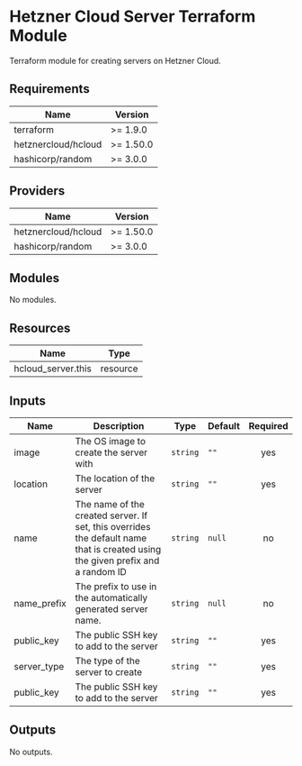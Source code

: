 # Hetzner Cloud Server Terraform Module

Terraform module for creating servers on Hetzner Cloud.

## Requirements

| Name                | Version   |
| ------------------- | --------- |
| terraform           | >= 1.9.0  |
| hetznercloud/hcloud | >= 1.50.0 |
| hashicorp/random    | >= 3.0.0  |

## Providers

| Name                | Version   |
| ------------------- | --------- |
| hetznercloud/hcloud | >= 1.50.0 |
| hashicorp/random    | >= 3.0.0  |

## Modules

No modules.

## Resources

| Name               | Type     |
| ------------------ | -------- |
| hcloud_server.this | resource |

## Inputs

| Name        | Description                                                                                                                    | Type     | Default | Required |
| ----------- | ------------------------------------------------------------------------------------------------------------------------------ | -------- | ------- | :------: |
| image       | The OS image to create the server with                                                                                         | `string` | `""`    |   yes    |
| location    | The location of the server                                                                                                     | `string` | `""`    |   yes    |
| name        | The name of the created server. If set, this overrides the default name that is created using the given prefix and a random ID | `string` | `null`  |    no    |
| name_prefix | The prefix to use in the automatically generated server name.                                                                  | `string` | `null`  |    no    |
| public_key  | The public SSH key to add to the server                                                                                        | `string` | `""`    |   yes    |
| server_type | The type of the server to create                                                                                               | `string` | `""`    |   yes    |
| public_key  | The public SSH key to add to the server                                                                                        | `string` | `""`    |   yes    |

## Outputs

No outputs.
